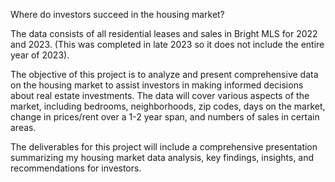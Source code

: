 Where do investors succeed in the housing market?

The data consists of all residential leases and sales in Bright MLS for 2022 and 2023. (This was completed in late 2023 so it does not include the entire year of 2023).

The objective of this project is to analyze and present comprehensive data on the housing market to assist investors in making informed decisions about real estate investments. The data will cover various aspects of the market, including bedrooms, neighborhoods, zip codes, days on the market, change in prices/rent over a 1-2 year span, and numbers of sales in certain areas.

The deliverables for this project will include a comprehensive presentation summarizing my housing market data analysis, key findings, insights, and recommendations for investors.
